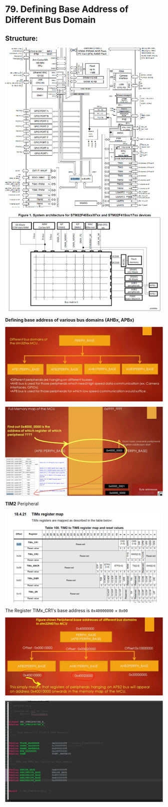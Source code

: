 # 79. Defining Base Address of Different Bus Domain



## Structure:

![06](https://github.com/knightsummon/Mastering-Microcontroller-and-Embedded-Driver-Development/blob/main/20.%20Updating%20MCU%20Specific%20Header%20Files%20with%20Bus%20Domain%20and%20Peripheral%20Details/79.%20Defining%20Base%20Address%20of%20Different%20Bus%20Domain.assets/06.jpg)

![07](https://github.com/knightsummon/Mastering-Microcontroller-and-Embedded-Driver-Development/blob/main/20.%20Updating%20MCU%20Specific%20Header%20Files%20with%20Bus%20Domain%20and%20Peripheral%20Details/79.%20Defining%20Base%20Address%20of%20Different%20Bus%20Domain.assets/07.jpg)



**Defining base address of various bus domains (AHBx, APBx)**

![01](https://github.com/knightsummon/Mastering-Microcontroller-and-Embedded-Driver-Development/blob/main/20.%20Updating%20MCU%20Specific%20Header%20Files%20with%20Bus%20Domain%20and%20Peripheral%20Details/79.%20Defining%20Base%20Address%20of%20Different%20Bus%20Domain.assets/01.jpg)

![02](https://github.com/knightsummon/Mastering-Microcontroller-and-Embedded-Driver-Development/blob/main/20.%20Updating%20MCU%20Specific%20Header%20Files%20with%20Bus%20Domain%20and%20Peripheral%20Details/79.%20Defining%20Base%20Address%20of%20Different%20Bus%20Domain.assets/02.jpg)

**TIM2** Peripheral

![03](https://github.com/knightsummon/Mastering-Microcontroller-and-Embedded-Driver-Development/blob/main/20.%20Updating%20MCU%20Specific%20Header%20Files%20with%20Bus%20Domain%20and%20Peripheral%20Details/79.%20Defining%20Base%20Address%20of%20Different%20Bus%20Domain.assets/03.jpg)

The Register TIMx_CR1's base address is `0x40000000` + `0x00`

![04](https://github.com/knightsummon/Mastering-Microcontroller-and-Embedded-Driver-Development/blob/main/20.%20Updating%20MCU%20Specific%20Header%20Files%20with%20Bus%20Domain%20and%20Peripheral%20Details/79.%20Defining%20Base%20Address%20of%20Different%20Bus%20Domain.assets/04.jpg)

![05](https://github.com/knightsummon/Mastering-Microcontroller-and-Embedded-Driver-Development/blob/main/20.%20Updating%20MCU%20Specific%20Header%20Files%20with%20Bus%20Domain%20and%20Peripheral%20Details/79.%20Defining%20Base%20Address%20of%20Different%20Bus%20Domain.assets/05.jpg)
